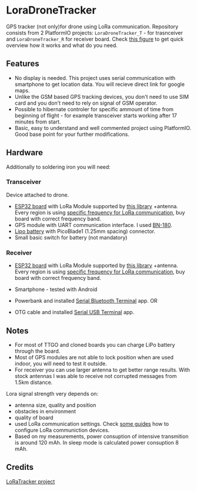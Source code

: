 # LoraDroneTracker
GPS tracker (not only)for drone using LoRa communication. 
Repository consists from 2 PlatformIO projects: `LoraDroneTracker_T` - for trasnceiver and `LoraDroneTracker_R` for receiver board.
Check [this figure](https://github.com/MatejBosansky/LoraDroneTracker/tree/master/Docs/LoraDroneTracker_vis.png) to get quick overview how it works and what do you need.


## Features
- No display is needed. This project uses serial communication with smartphone to get location data. You will recieve direct link for google maps.
- Unlike the GSM based GPS tracking devices, you don't need to use SIM card and you don't need to rely on signal of GSM operator.
- Possible to hibernate controler for specific ammount of time from beginning of flight - for example transceiver starts working after 17 minutes from start. 
- Basic, easy to understand and well commented project using PlatformIO. Good base point for your further modifications.

## Hardware
Additionally to soldering iron you will need:

### Transceiver
Device attached to drone.
- [ESP32 board](http://s.click.aliexpress.com/e/QBwIOJm) with LoRa Module supported by [this library](https://github.com/sandeepmistry/arduino-LoRa) +antenna. Every region is using [specific frequency for LoRa communication](http://www.3glteinfo.com/lora/lorawan-frequency-bands/), buy board with correct frequency band.
- GPS module with UART communication interface. I used [BN-180](http://s.click.aliexpress.com/e/bRQyfqUo).
- [Lipo battery](https://www.aliexpress.com/item/32853990762.html) with PicoBlade1 (1.25mm spacing) connector.
- Small basic switch for battery (not mandatory)

### Receiver
- [ESP32 board](http://s.click.aliexpress.com/e/QBwIOJm) with LoRa Module supported by [this library](https://github.com/sandeepmistry/arduino-LoRa) +antenna. Every region is using [specific frequency for LoRa communication](http://www.3glteinfo.com/lora/lorawan-frequency-bands/), buy board with correct frequency band.
- Smartphone - tested with Android

- Powerbank and installed [Serial Bluetooth Terminal](https://play.google.com/store/apps/details?id=de.kai_morich.serial_bluetooth_terminal&hl=en) app.
OR
- OTG cable and installed [Serial USB Terminal](https://play.google.com/store/apps/details?id=de.kai_morich.serial_usb_terminal&hl=en) app.

## Notes
- For most of TTGO and cloned boards you can charge LiPo battery through the board.
- Most of GPS modules are not able to lock position when are used indoor, you will need to test it outside.
- For receiver you can use larger antenna to get better range results. With stock antennas I was able to receive not corrupted messages from 1.5km distance.

Lora signal strength very depends on:
- antenna size, quality and position
- obstacles in environment
- quality of board
- used LoRa communication settings. Check [some guides](https://medium.com/home-wireless/testing-lora-radios-with-the-limesdr-mini-part-2-37fa481217ff) how to configure LoRa communiction devices.
- Based on my measurements, power consuption of intensive transmition is around 120 mAh. In sleep mode is calculated power consuption 8 mAh.

## Credits
[LoRaTracker project](https://github.com/LoRaTracker/GPSTutorial)